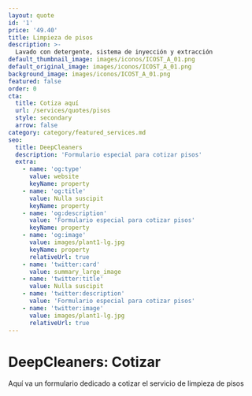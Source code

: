 ```yaml
---
layout: quote
id: '1'
price: '49.40'
title: Limpieza de pisos
description: >-
  Lavado con detergente, sistema de inyección y extracción
default_thumbnail_image: images/iconos/ICOST_A_01.png
default_original_image: images/iconos/ICOST_A_01.png
background_image: images/iconos/ICOST_A_01.png
featured: false
order: 0
cta:
  title: Cotiza aquí
  url: /services/quotes/pisos
  style: secondary
  arrow: false
category: category/featured_services.md
seo:
  title: DeepCleaners
  description: 'Formulario especial para cotizar pisos'
  extra:
    - name: 'og:type'
      value: website
      keyName: property
    - name: 'og:title'
      value: Nulla suscipit
      keyName: property
    - name: 'og:description'
      value: 'Formulario especial para cotizar pisos'
      keyName: property
    - name: 'og:image'
      value: images/plant1-lg.jpg
      keyName: property
      relativeUrl: true
    - name: 'twitter:card'
      value: summary_large_image
    - name: 'twitter:title'
      value: Nulla suscipit
    - name: 'twitter:description'
      value: 'Formulario especial para cotizar pisos'
    - name: 'twitter:image'
      value: images/plant1-lg.jpg
      relativeUrl: true
---
```


# DeepCleaners: Cotizar

Aquí va un formulario dedicado a cotizar el servicio de limpieza de pisos